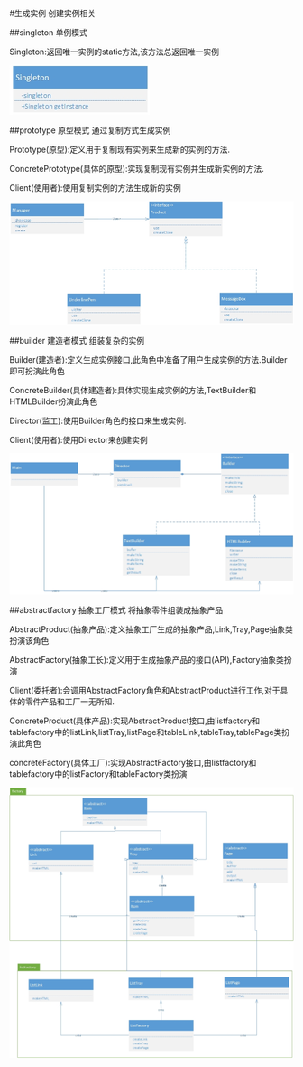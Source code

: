 #生成实例
创建实例相关

##singleton 单例模式

Singleton:返回唯一实例的static方法,该方法总返回唯一实例

![uml](singleton.jpg)

##prototype 原型模式
通过复制方式生成实例

Prototype(原型):定义用于复制现有实例来生成新的实例的方法.

ConcretePrototype(具体的原型):实现复制现有实例并生成新实例的方法.

Client(使用者):使用复制实例的方法生成新的实例

![uml](prototype.jpg)

##builder 建造者模式
组装复杂的实例

Builder(建造者):定义生成实例接口,此角色中准备了用户生成实例的方法.Builder即可扮演此角色

ConcreteBuilder(具体建造者):具体实现生成实例的方法,TextBuilder和HTMLBuilder扮演此角色

Director(监工):使用Builder角色的接口来生成实例.

Client(使用者):使用Director来创建实例

![uml](builder.jpg)

##abstractfactory 抽象工厂模式
将抽象零件组装成抽象产品

AbstractProduct(抽象产品):定义抽象工厂生成的抽象产品,Link,Tray,Page抽象类扮演该角色

AbstractFactory(抽象工长):定义用于生成抽象产品的接口(API),Factory抽象类扮演

Client(委托者):会调用AbstractFactory角色和AbstractProduct进行工作,对于具体的零件产品和工厂一无所知.

ConcreteProduct(具体产品):实现AbstractProduct接口,由listfactory和tablefactory中的listLink,listTray,listPage和tableLink,tableTray,tablePage类扮演此角色

concreteFactory(具体工厂):实现AbstractFactory接口,由listfactory和tablefactory中的listFactory和tableFactory类扮演

![uml](abstractFactory.jpg)
